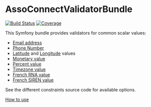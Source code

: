 # AssoConnectValidatorBundle

[![Build Status](https://github.com/assoconnect/validator-bundle/actions/workflows/build.yml/badge.svg)](https://github.com/assoconnect/validator-bundle/actions/workflows/build.yml)
[![Coverage](https://sonarcloud.io/api/project_badges/measure?project=assoconnect_validator-bundle&metric=coverage)](https://sonarcloud.io/dashboard?id=assoconnect_validator-bundle)

This Symfony bundle provides validators for common scalar values:

- [Email address](/src/Validator/Constraints/EmailValidator.php)
- [Phone Number](/src/Validator/Constraints/PhoneValidator.php)
- [Latitude](/src/Validator/Constraints/LatitudeValidator.php) and [Longitude](/src/Validator/Constraints/LongitudeValidator.php) values
- [Monetary value](/src/Validator/Constraints/MoneyValidator.php)
- [Percent value](/src/Validator/Constraints/PercentValidator.php)
- [Timezone value](/src/Validator/Constraints/TimezoneValidator.php)
- [French RNA value](/src/Validator/Constraints/FrenchRnaValidator.php)
- [French SIREN value](/src/Validator/Constraints/FrenchSirenValidator.php)

See the different constraints source code for available options.

[How to use](src/Resources/doc/index.md)
